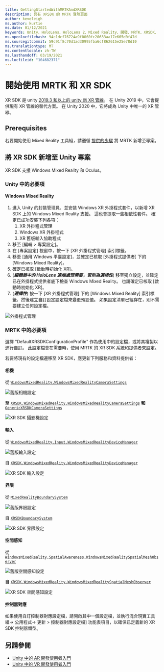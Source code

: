 ```yaml
---
title: GettingStartedWithMRTKAndXRSDK
description: 具有 XRSDK 的 MRTK 登陸頁面
author: keveleigh
ms.author: kurtie
ms.date: 01/12/2021
keywords: Unity、HoloLens、HoloLens 2、Mixed Reality、開發、MRTK、XRSDK、
ms.openlocfilehash: 94c1dcf76724a9f0060fc20633aa17e665d0f47d
ms.sourcegitcommit: 59c91f8c70d1ad30995fba6cf862615e25e78d10
ms.translationtype: MT
ms.contentlocale: zh-TW
ms.lasthandoff: 03/19/2021
ms.locfileid: "104682371"
---
```

# <a name="getting-started-with-mrtk-and-xr-sdk"></a>開始使用 MRTK 和 XR SDK

XR SDK 是 unity [2019.3 和以上的 unity 新 XR 管線](https://blogs.unity3d.com/2020/01/24/unity-xr-platform-updates/)。 在 Unity 2019 中，它會提供現有 XR 管線的替代方案。 在 Unity 2020 中，它將成為 Unity 中唯一的 XR 管線。

## <a name="prerequisites"></a>Prerequisites

若要開始使用 Mixed Reality 工具組，請遵循 [提供的步驟](../WelcomeToMRTK.md) 將 MRTK 新增至專案。

## <a name="add-xr-sdk-to-a-unity-project"></a>將 XR SDK 新增至 Unity 專案

XR SDK 支援 Windows Mixed Reality 和 Oculus。

### <a name="required-in-unity"></a>Unity 中的必要項

#### <a name="windows-mixed-reality"></a>Windows Mixed Reality

1. 進入 Unity 的封裝管理員，並安裝 Windows XR 外掛程式套件，以新增 XR SDK 上的 Windows Mixed Reality 支援。 這也會提取一些相依性套件。 確定已成功安裝下列各項：
   1. XR 外掛程式管理
   1. Windows XR 外掛程式
   1. XR 舊版輸入協助程式
1. 移至 [編輯 > 專案設定]。
1. 在 [專案設定] 視窗中，按一下 [XR 外掛程式管理] 索引標籤。
1. 移至 [通用 Windows 平臺設定]，並確定已核取 [外掛程式提供者] 下的 [Windows Mixed Reality]。
1. 確定已核取 [啟動時初始化 XR]。
1.  (**_編輯器中的 HoloLens 遠端處理需要，否則為選擇性_**) 移至獨立設定，並確定已在外掛程式提供者底下檢查 Windows Mixed Reality。 也請確定已核取 [啟動時初始化 XR]。
1.  (**_選擇性_**) 按一下 [XR 外掛程式管理] 下的 [Windows Mixed Reality] 索引標籤，然後建立自訂設定設定檔來變更預設值。 如果設定清單已經存在，則不需要建立任何設定檔。

![外掛程式管理](../features/images/xrsdk/PluginManagement.png)

### <a name="required-in-mrtk"></a>MRTK 中的必要項

選擇 "DefaultXRSDKConfigurationProfile" 作為使用中的設定檔，或將其複製以進行自訂。 此設定檔會在需要時，使用 MRTK 的 XR SDK 系統和提供者來設定。

若要將現有的設定檔遷移至 XR SDK，應更新下列服務和資料提供者：

#### <a name="camera"></a>相機

從 [`WindowsMixedReality.WindowsMixedRealityCameraSettings`](xref:Microsoft.MixedReality.Toolkit.WindowsMixedReality.WindowsMixedRealityCameraSettings)

![舊版相機設定](../features/images/xrsdk/CameraSystemLegacy.png)

至 [`XRSDK.WindowsMixedReality.WindowsMixedRealityCameraSettings`](xref:Microsoft.MixedReality.Toolkit.XRSDK.WindowsMixedReality.WindowsMixedRealityCameraSettings) **和**[`GenericXRSDKCameraSettings`](xref:Microsoft.MixedReality.Toolkit.XRSDK.GenericXRSDKCameraSettings)

![XR SDK 攝影機設定](../features/images/xrsdk/CameraSystemXRSDK.png)

#### <a name="input"></a>輸入

從 [`WindowsMixedReality.Input.WindowsMixedRealityDeviceManager`](xref:Microsoft.MixedReality.Toolkit.WindowsMixedReality.Input.WindowsMixedRealityDeviceManager)

![舊版輸入設定](../features/images/xrsdk/InputSystemWMRLegacy.png)

自 [`XRSDK.WindowsMixedReality.WindowsMixedRealityDeviceManager`](xref:Microsoft.MixedReality.Toolkit.XRSDK.WindowsMixedReality.WindowsMixedRealityDeviceManager)

![XR SDK 輸入設定](../features/images/xrsdk/InputSystemWMRXRSDK.png)

#### <a name="boundary"></a>界限

從 [`MixedRealityBoundarySystem`](xref:Microsoft.MixedReality.Toolkit.Boundary.MixedRealityBoundarySystem)

![舊版界限設定](../features/images/xrsdk/BoundarySystemLegacy.png)

自  [`XRSDKBoundarySystem`](xref:Microsoft.MixedReality.Toolkit.XRSDK.XRSDKBoundarySystem)

![XR SDK 界限設定](../features/images/xrsdk/BoundarySystemXRSDK.png)

#### <a name="spatial-awareness"></a>空間感知

從 [`WindowsMixedReality.SpatialAwareness.WindowsMixedRealitySpatialMeshObserver`](xref:Microsoft.MixedReality.Toolkit.WindowsMixedReality.SpatialAwareness.WindowsMixedRealitySpatialMeshObserver)

![舊版空間感知設定](../features/images/xrsdk/SpatialAwarenessLegacy.png)

自 [`XRSDK.WindowsMixedReality.WindowsMixedRealitySpatialMeshObserver`](xref:Microsoft.MixedReality.Toolkit.XRSDK.WindowsMixedReality.WindowsMixedRealitySpatialMeshObserver)

![XR SDK 空間感知設定](../features/images/xrsdk/SpatialAwarenessXRSDK.png)

#### <a name="controller-mappings"></a>控制器對應

如果使用自訂控制器對應設定檔，請開啟其中一個設定檔，並執行混合現實工具組-> 公用程式-> 更新 > 控制器對應設定檔] 功能表項目，以確保已定義新的 XR SDK 控制器類型。

## <a name="see-also"></a>另請參閱

* [Unity 中的 AR 開發使用者入門](https://docs.unity3d.com/Manual/AROverview.html)
* [Unity 中的 VR 開發使用者入門](https://docs.unity3d.com/Manual/VROverview.html)
